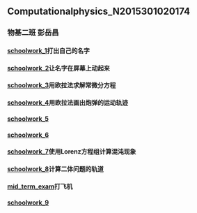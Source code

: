 ## Computationalphysics_N2015301020174
### 物基二班 彭岳昌

#### [schoolwork_1](https://github.com/pycll/computationalphysics_N2015301020174/blob/master/schoolwork_1/schoolwork_1.py)打出自己的名字

#### [schoolwork_2](https://github.com/pycll/computationalphysics_N2015301020174/blob/master/schoolwork_1/schoolwork_2.py)让名字在屏幕上动起来

#### [schoolwork_3](https://github.com/pycll/computationalphysics_N2015301020174/tree/master/schoolwork_3)用欧拉法求解常微分方程

#### [schoolwork_4](https://github.com/pycll/computationalphysics_N2015301020174/tree/master/schoolwork_4)用欧拉法画出炮弹的运动轨迹

#### [schoolwork_5](https://github.com/pycll/computationalphysics_N2015301020174/tree/master/schoolwork_5)

#### [schoolwork_6](https://github.com/pycll/computationalphysics_N2015301020174/blob/master/schoolwork_6)

#### [schoolwork_7](https://github.com/pycll/computationalphysics_N2015301020174/blob/master/schoolwork_7/README.md)使用Lorenz方程组计算混沌现象

#### [schoolwork_8](https://github.com/pycll/computationalphysics_N2015301020174/blob/master/schoolwork_8/README.md)计算二体问题的轨道
#### [mid_term_exam](https://github.com/pycll/computationalphysics_N2015301020174/tree/master/mid_term_exam)打飞机
#### [schoolwork_9](https://github.com/pycll/computationalphysics_N2015301020174/blob/master/schoolwork_9/README.md)

